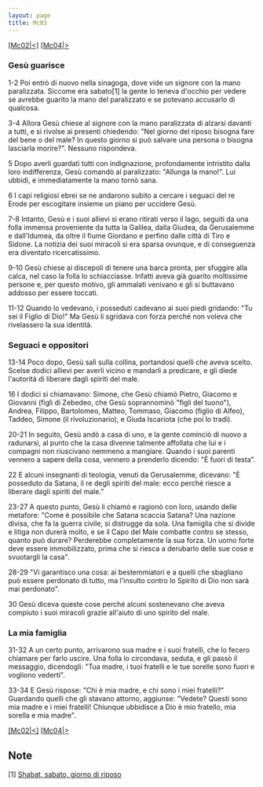 ```yaml
---
layout: page
title: Mc03
---
```


[[Mc02|<]](Mc02) [[Mc04|>](Mc04)

### Gesù guarisce
1-2 Poi entrò di nuovo nella sinagoga, dove vide un signore con la mano paralizzata. Siccome era sabato[1] la gente lo teneva d'occhio per vedere se avrebbe guarito la mano del paralizzato e se potevano accusarlo di qualcosa.

3-4 Allora Gesù chiese al signore con la mano paralizzata di alzarsi davanti a tutti, e si rivolse ai presenti chiedendo: "Nel giorno del riposo bisogna fare del bene o del male? In questo giorno si può salvare una persona o bisogna lasciarla morire?". Nessuno rispondeva.

5 Dopo averli guardati tutti con indignazione, profondamente intristito dalla loro indifferenza, Gesù comandò al paralizzato: "Allunga la mano!". Lui ubbidì, e immediatamente la mano tornò sana.

6 I capi religiosi ebrei se ne andarono subito a cercare i seguaci del re Erode per escogitare insieme un piano per uccidere Gesù.

7-8 Intanto, Gesù e i suoi allievi si erano ritirati verso il lago, seguiti da una folla immensa proveniente da tutta la Galilea, dalla Giudea, da Gerusalemme e dall'Idumea, da oltre il fiume Giordano e perfino dalle città di Tiro e Sidone. La notizia dei suoi miracoli si era sparsa ovunque, e di conseguenza era diventato ricercatissimo.

9-10 Gesù chiese ai discepoli di tenere una barca pronta, per sfuggire alla calca, nel caso la folla lo schiacciasse. Infatti aveva già guarito moltissime persone e, per questo motivo, gli ammalati venivano e gli si buttavano addosso per essere toccati.

11-12 Quando lo vedevano, i posseduti cadevano ai suoi piedi gridando: "Tu sei il Figlio di Dio!" Ma Gesù li sgridava con forza perché non voleva che rivelassero la sua identità.

### Seguaci e oppositori
13-14 Poco dopo, Gesù salì sulla collina, portandosi quelli che aveva scelto. Scelse dodici allievi per averli vicino e mandarli a predicare, e gli diede l'autorità di liberare dagli spiriti del male.

16 I dodici si chiamavano: Simone, che Gesù chiamò Pietro, Giacomo e Giovanni (figli di Zebedeo, che Gesù soprannominò "figli del tuono"), Andrea, Filippo, Bartolomeo, Matteo, Tommaso, Giacomo (figlio di Alfeo), Taddeo, Simone (il rivoluzionario), e Giuda Iscariota (che poi lo tradì).

20-21 In seguito, Gesù andò a casa di uno, e la gente cominciò di nuovo a radunarsi, al punto che la casa divenne talmente affollata che lui e i compagni non riuscivano nemmeno a mangiare. Quando i suoi parenti vennero a sapere della cosa, vennero a prenderlo dicendo: "È fuori di testa".

22 E alcuni insegnanti di teologia, venuti da Gerusalemme, dicevano: "È posseduto da Satana, il re degli spiriti del male: ecco perché riesce a liberare dagli spiriti del male."

23-27 A questo punto, Gesù li chiamò e ragionò con loro, usando delle metafore: "Come è possibile che Satana scaccia Satana? Una nazione divisa, che fa la guerra civile, si distrugge da sola. Una famiglia che si divide e litiga non durerà molto, e se il Capo del Male combatte contro se stesso, quanto può durare? Perderebbe completamente la sua forza. Un uomo forte deve essere immobilizzato, prima che si riesca a derubarlo delle sue cose e svuotargli la casa".

28-29 "Vi garantisco una cosa: ai bestemmiatori e a quelli che sbagliano può essere perdonato di tutto, ma l'insulto contro lo Spirito di Dio non sarà mai perdonato".

30 Gesù diceva queste cose perché alcuni sostenevano che aveva compiuto i suoi miracoli grazie all'aiuto di uno spirito del male.

### La mia famiglia
31-32 A un certo punto, arrivarono sua madre e i suoi fratelli, che lo fecero chiamare per farlo uscire. Una folla lo circondava, seduta, e gli passò il messaggio, dicendogli: "Tua madre, i tuoi fratelli e le tue sorelle sono fuori e vogliono vederti".

33-34 E Gesù rispose: "Chi è mia madre, e chi sono i miei fratelli?" Guardando quelli che gli stavano attorno, aggiunse: "Vedete? Questi sono mia madre e i miei fratelli! Chiunque ubbidisce a Dio è mio fratello, mia sorella e mia madre".

[[Mc02|<]](./Mc02) [[Mc04|>](./Mc04)

Note
----

[1] [Shabat, sabato, giorno di riposo](/g/shabat "wikilink")